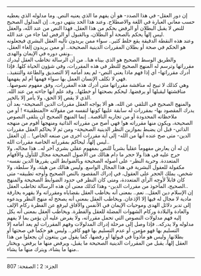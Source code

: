 ------------------------------------------------------------------------

إن دور العقل- في هذا الصدد- هو أن يفهم ما الذي يعنيه النص. وما مدلوله
الذي يعطيه حسب معاني العبارة في اللغة والاصطلاح. وعند هذا الحد ينتهي
دوره.. إن المدلول الصحيح للنص لا يقبل البطلان أو الرفض بحكم من هذا
العقل. فهذا النص من عند الله، والعقل ليس إلهاً يحكم بالصحة أو البطلان،
وبالقبول أو الرفض لما جاء من عند الله.  
وعند هذه النقطة الدقيقة يقع خلط كثير.. سواء ممن يريدون تأليه العقل
البشري فيجعلونه هو الحكم في صحة أو بطلان المقررات الدينية الصحيحة.. أو
ممن يريدون إلغاء العقل، ونفي دوره في الإيمان والهدى..  
والطريق الوسط الصحيح هو الذي بيناه هنا.. من أن الرسالة تخاطب العقل ليدرك
مقرراتها وترسم له المنهج الصحيح للنظر في هذه المقررات، وفي شؤون الحياة
كلها. فإذا أدرك مقرراتها- أي إذا فهم ماذا يعني النص- لم يعد أمامه إلا
التصديق والطاعة والتنفيذ.. فهي لا تكلف الإنسان العمل بها سواء فهمها أم
لم يفهمها.  
وهي كذلك لا تبيح له مناقشة مقرراتها متى أدرك هذه المقررات، وفق مفهوم
نصوصها.. مناقشتها ليقبلها أو يرفضها. ليحكم بصحتها أو خطئها.. وقد علم
أنها جاءته من عند الله. الذي لا يقص إلا الحق، ولا يأمر إلا بالخير.  
والمنهج الصحيح في التلقي عن الله، هو ألا يواجه العقل مقررات الدين
الصحيحة- بعد أن يدرك المقصود بها- بمقررات له سابقة عليها كونها لنفسه من
مقولاته «المنطقية» ! أو من ملاحظاته المحدودة أو من تجاربه الناقصة.. إنما
المنهج الصحيح أن يتلقى النصوص الصحيحة، ويكون منها مقرراته هو! فهي أصح من
مقرراته الذاتية ومنهجها أقوم من منهجه الذاتي- قبل أن يضبط بموازين النظر
الدينية الصحيحة- ومن ثم لا يحاكم العقل مقررات الدين- متى صح عنده أنها من
الله- إلى أية مقررات أخرى من صنعه الخاص! .. إن العقل ليس إلهاً، ليحاكم
بمقرراته الخاصة مقررات الله..  
إن له أن يعارض مفهوماً عقلياً بشرياً للنص بمفهوم عقلي بشري آخر له.. هذا
مجاله، ولا حرج عليه في هذا ولا حجر ما دام هنالك من الأصول الصحيحة مجال
للتأول والأفهام المتعددة. وحرية النظر- على أصوله الصحيحة وبالضوابط التي
يقررها الدين نفسه- مكفولة للعقول البشرية في هذا المجال الواسع. وليس
هنالك من هيئة، ولا سلطة، ولا شخص، يملك الحجر على العقول، في إدراك
المقصود بالنص الصحيح وأوجه تطبيقه- متى كان قابلاً لأوجه الرأي المتعددة،
ومتى كان النظر في حدود الضوابط الصحيحة والمنهج الصحيح، المأخوذ من مقررات
الدين- وهذا كذلك معنى أن هذه الرسالة تخاطب العقل..  
إن الإسلام دين العقل.. نعم.. بمعنى أنه يخاطب العقل بقضاياه ومقرراته ولا
يقهره يخارقة مادية لا مجال له فيها إلا الإذعان. ويخاطب العقل بمعنى أنه
يصحح له منهج النظر ويدعوه إلى تدبر دلائل الهدى وموحيات الإيمان في الأنفس
والآفاق ليرفع عن الفطرة ركام الإلف والعادة والبلادة وركام الشهوات المضلة
للعقل والفطرة. ويخاطب العقل بمعنى أنه يكل إليه فهم مدلولات النصوص التي
تحمل مقرراته، ولا يفرض عليه أن يؤمن بما لا يفهم مدلوله ولا يدركه.. فإذا
وصل إلى مرحلة إدراك المدلولات وفهم المقررات لم يعد أمامه إلا التسليم بها
فهو مؤمن، أو عدم التسليم بها فهو كافر.. وليس هو حكماً في صحتها أو
بطلانها. وليس هو مأذوناً في قبولها أو رفضها، كما يقول من يبتغون أن يجعلوا
من هذا العقل إلهاً، يقبل من المقررات الدينية الصحيحة ما يقبل، ويرفض منها
ما يرفض، ويختار منها ما يشاء، ويترك منها ما يشاء..

------------------------------------------------------------------------

الجزء: 2 ¦ الصفحة: 807
